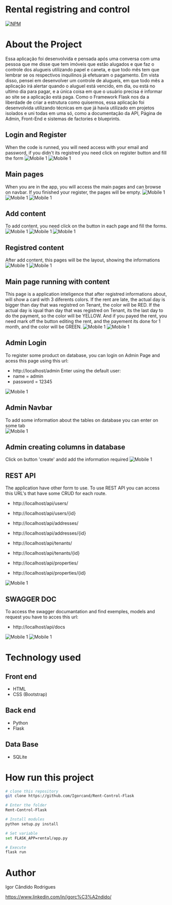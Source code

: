 # Rental registring and control

[![NPM](https://img.shields.io/npm/l/react)](https://github.com/Igorcand/Pydaria-Flask/blob/master/LICENSE) 

# About the Project
Essa aplicação foi desenvolvida e pensada após uma conversa com uma pessoa que me disse que tem imóveis que estão alugados e que faz o controle dos alugueis utilizando papel e caneta, e que todo mês tem que lembrar se os respectivos inquilinos já efetuaram o pagamento.
Em vista disso, pensei em desenvolver um controle de alugueis, em que todo mês a aplicação irá alertar quando o aluguel está vencido, em dia, ou está no ultimo dia para pagar, e a única coisa em que o usuário precisa é informar ao site se a aplicação está paga.
Como o Framework Flask nos da a liberdade de criar a estrutura como quisermos, essa aplicação foi desenvolvida utilizando técnicas em que já havia utilizado em projetos isolados e uni todas em uma só, como a documentação da API, Página de Admin, Front-End e sistemas de factories e blueprints.


## Login and Register
When the code is runned, you will need access with your email and password, if you didn't its registred you need click on register button and fill the form
![Mobile 1](https://github.com/Igorcand/Rent-Control-Flask/tree/master/assets/login.png) 
![Mobile 1](https://https://github.com/Igorcand/Rent-Control-Flask/tree/master/assets/register.png) 

## Main pages 
When you are in the app, you will access the main pages and can browse on navbar. If you finished your register, the pages will be empty.
![Mobile 1](https://github.com/Igorcand/Rent-Control-Flask/tree/master/assets/initial_home.png) 
![Mobile 1](https://https://github.com/Igorcand/Rent-Control-Flask/tree/master/assets/initial_address.png) 
![Mobile 1](https://github.com/Igorcand/Rent-Control-Flask/tree/master/assets/initial_tenant.png) 

## Add content
To add content, you need click on the button in each page and fill the forms.
![Mobile 1](https://github.com/Igorcand/Rent-Control-Flask/tree/master/assets/add_rent.png) 
![Mobile 1](https://https://github.com/Igorcand/Rent-Control-Flask/tree/master/assets/add_address.png) 
![Mobile 1](https://github.com/Igorcand/Rent-Control-Flask/tree/master/assets/add_tenant.png) 

## Registred content
After add content, this pages will be the layout, showing the informations
![Mobile 1](https://github.com/Igorcand/Rent-Control-Flask/tree/master/assets/registred_tenant.png) 
![Mobile 1](https://https://github.com/Igorcand/Rent-Control-Flask/tree/master/assets/registred_address.png) 

## Main page running with content
This page is a application inteligence that after registred informations about, will show a card with 3 diferents colors. If the rent are late, the actual day is bigger than day that was registred on Tenant, the color will be RED. If the actual day is iqual than day that was registred on Tenant, its the last day to do the payment, so the color will be YELLOW. And if you payed the rent, you need mark off the button editing the rent, and the payement its done for 1 month, and the color will be GREEN.
![Mobile 1](https://github.com/Igorcand/Rent-Control-Flask/tree/master/assets/lated_rent.png) 
![Mobile 1](https://https://github.com/Igorcand/Rent-Control-Flask/tree/master/assets/last_and_inday_rents.png) 

## Admin Login 
To register some product on database, you can login on Admin Page and acess this page using this url:
- http://localhost/admin
Enter using the default user:
- name = admin
- password = 12345

![Mobile 1](https://https://github.com/Igorcand/Rent-Control-Flask/tree/master/assets/login_admin.png) 

## Admin Navbar 
To add some information about the tables on database you can enter on some tab  
![Mobile 1](https://https://github.com/Igorcand/Rent-Control-Flask/tree/master/assets/admin.png) 

## Admin creating columns in database 
Click on button 'create' andd add the information required
![Mobile 1](https://https://github.com/Igorcand/Rent-Control-Flask/tree/master/assets/registring_prop.png) 


## REST API
The application have other form to use. To use REST API you can access this URL's that have some CRUD for each route.
- http://localhost/api/users/
- http://localhost/api/users/{id}

- http://localhost/api/addresses/
- http://localhost/api/addresses/{id}

- http://localhost/api/tenants/
- http://localhost/api/tenants/{id}

- http://localhost/api/properties/
- http://localhost/api/properties/{id}


![Mobile 1](https://https://github.com/Igorcand/Rent-Control-Flask/tree/master/assets/routes_api.png) 


## SWAGGER DOC
To access the swagger documantation and find exemples, models and request you have to acces this url:
- http://localhost/api/docs

![Mobile 1](https://https://github.com/Igorcand/Rent-Control-Flask/tree/master/assets/docs_api1.png) 
![Mobile 1](https://https://github.com/Igorcand/Rent-Control-Flask/tree/master/assets/docs_api2.png) 


# Technology used

## Front end
- HTML  
- CSS (Bootstrap)

## Back end
- Python
- Flask

## Data Base
- SQLite


# How run this project

```bash
# clone this repository
git clone https://github.com/Igorcand/Rent-Control-Flask

# Enter the folder 
Rent-Control-Flask

# Install modules
python setup.py install

# Set variable
set FLASK_APP=rental/app.py

# Execute
flask run
```


# Author

Igor Cândido Rodrigues

https://www.linkedin.com/in/igorc%C3%A2ndido/
